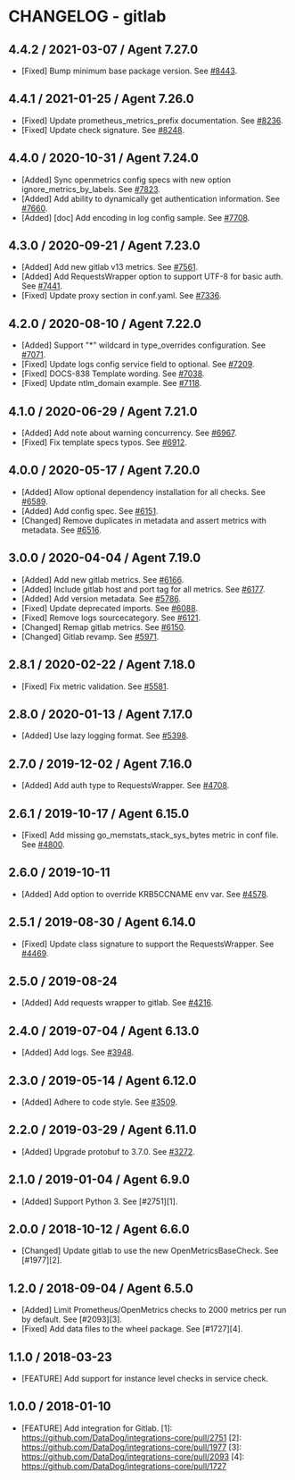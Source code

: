 # CHANGELOG - gitlab

## 4.4.2 / 2021-03-07 / Agent 7.27.0

* [Fixed] Bump minimum base package version. See [#8443](https://github.com/DataDog/integrations-core/pull/8443).

## 4.4.1 / 2021-01-25 / Agent 7.26.0

* [Fixed] Update prometheus_metrics_prefix documentation. See [#8236](https://github.com/DataDog/integrations-core/pull/8236).
* [Fixed] Update check signature. See [#8248](https://github.com/DataDog/integrations-core/pull/8248).

## 4.4.0 / 2020-10-31 / Agent 7.24.0

* [Added] Sync openmetrics config specs with new option ignore_metrics_by_labels. See [#7823](https://github.com/DataDog/integrations-core/pull/7823).
* [Added] Add ability to dynamically get authentication information. See [#7660](https://github.com/DataDog/integrations-core/pull/7660).
* [Added] [doc] Add encoding in log config sample. See [#7708](https://github.com/DataDog/integrations-core/pull/7708).

## 4.3.0 / 2020-09-21 / Agent 7.23.0

* [Added] Add new gitlab v13 metrics. See [#7561](https://github.com/DataDog/integrations-core/pull/7561).
* [Added] Add RequestsWrapper option to support UTF-8 for basic auth. See [#7441](https://github.com/DataDog/integrations-core/pull/7441).
* [Fixed] Update proxy section in conf.yaml. See [#7336](https://github.com/DataDog/integrations-core/pull/7336).

## 4.2.0 / 2020-08-10 / Agent 7.22.0

* [Added] Support "*" wildcard in type_overrides configuration. See [#7071](https://github.com/DataDog/integrations-core/pull/7071).
* [Fixed] Update logs config service field to optional. See [#7209](https://github.com/DataDog/integrations-core/pull/7209).
* [Fixed] DOCS-838 Template wording. See [#7038](https://github.com/DataDog/integrations-core/pull/7038).
* [Fixed] Update ntlm_domain example. See [#7118](https://github.com/DataDog/integrations-core/pull/7118).

## 4.1.0 / 2020-06-29 / Agent 7.21.0

* [Added] Add note about warning concurrency. See [#6967](https://github.com/DataDog/integrations-core/pull/6967).
* [Fixed] Fix template specs typos. See [#6912](https://github.com/DataDog/integrations-core/pull/6912).

## 4.0.0 / 2020-05-17 / Agent 7.20.0

* [Added] Allow optional dependency installation for all checks. See [#6589](https://github.com/DataDog/integrations-core/pull/6589).
* [Added] Add config spec. See [#6151](https://github.com/DataDog/integrations-core/pull/6151).
* [Changed] Remove duplicates in metadata and assert metrics with metadata. See [#6516](https://github.com/DataDog/integrations-core/pull/6516).

## 3.0.0 / 2020-04-04 / Agent 7.19.0

* [Added] Add new gitlab metrics. See [#6166](https://github.com/DataDog/integrations-core/pull/6166).
* [Added] Include gitlab host and port tag for all metrics. See [#6177](https://github.com/DataDog/integrations-core/pull/6177).
* [Added] Add version metadata. See [#5786](https://github.com/DataDog/integrations-core/pull/5786).
* [Fixed] Update deprecated imports. See [#6088](https://github.com/DataDog/integrations-core/pull/6088).
* [Fixed] Remove logs sourcecategory. See [#6121](https://github.com/DataDog/integrations-core/pull/6121).
* [Changed] Remap gitlab metrics. See [#6150](https://github.com/DataDog/integrations-core/pull/6150).
* [Changed] Gitlab revamp. See [#5971](https://github.com/DataDog/integrations-core/pull/5971).

## 2.8.1 / 2020-02-22 / Agent 7.18.0

* [Fixed] Fix metric validation. See [#5581](https://github.com/DataDog/integrations-core/pull/5581).

## 2.8.0 / 2020-01-13 / Agent 7.17.0

* [Added] Use lazy logging format. See [#5398](https://github.com/DataDog/integrations-core/pull/5398).

## 2.7.0 / 2019-12-02 / Agent 7.16.0

* [Added] Add auth type to RequestsWrapper. See [#4708](https://github.com/DataDog/integrations-core/pull/4708).

## 2.6.1 / 2019-10-17 / Agent 6.15.0

* [Fixed] Add missing go_memstats_stack_sys_bytes metric in conf file. See [#4800](https://github.com/DataDog/integrations-core/pull/4800).

## 2.6.0 / 2019-10-11

* [Added] Add option to override KRB5CCNAME env var. See [#4578](https://github.com/DataDog/integrations-core/pull/4578).

## 2.5.1 / 2019-08-30 / Agent 6.14.0

* [Fixed] Update class signature to support the RequestsWrapper. See [#4469](https://github.com/DataDog/integrations-core/pull/4469).

## 2.5.0 / 2019-08-24

* [Added] Add requests wrapper to gitlab. See [#4216](https://github.com/DataDog/integrations-core/pull/4216).

## 2.4.0 / 2019-07-04 / Agent 6.13.0

* [Added] Add logs. See [#3948](https://github.com/DataDog/integrations-core/pull/3948).

## 2.3.0 / 2019-05-14 / Agent 6.12.0

* [Added] Adhere to code style. See [#3509](https://github.com/DataDog/integrations-core/pull/3509).

## 2.2.0 / 2019-03-29 / Agent 6.11.0

* [Added] Upgrade protobuf to 3.7.0. See [#3272](https://github.com/DataDog/integrations-core/pull/3272).

## 2.1.0 / 2019-01-04 / Agent 6.9.0

* [Added] Support Python 3. See [#2751][1].

## 2.0.0 / 2018-10-12 / Agent 6.6.0

* [Changed] Update gitlab to use the new OpenMetricsBaseCheck. See [#1977][2].

## 1.2.0 / 2018-09-04 / Agent 6.5.0

* [Added] Limit Prometheus/OpenMetrics checks to 2000 metrics per run by default. See [#2093][3].
* [Fixed] Add data files to the wheel package. See [#1727][4].

## 1.1.0 / 2018-03-23

* [FEATURE] Add support for instance level checks in service check.

## 1.0.0 / 2018-01-10

* [FEATURE] Add integration for Gitlab.
[1]: https://github.com/DataDog/integrations-core/pull/2751
[2]: https://github.com/DataDog/integrations-core/pull/1977
[3]: https://github.com/DataDog/integrations-core/pull/2093
[4]: https://github.com/DataDog/integrations-core/pull/1727
